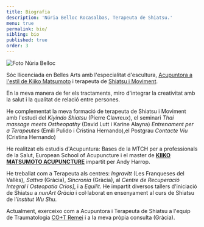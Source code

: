 ```yaml
---
title: Biografia
description: 'Núria Belloc Rocasalbas, Terapeuta de Shiatsu.'
menu: true
permalink: bio/
sibling: bio
published: true
order: 3
---
```



![Foto Núria Belloc]({{site.baseurl}}/image/WEBretratbaixaresol.jpg)

Sóc llicenciada en Belles Arts amb l'especialitat d'escultura, [Acupuntora a l'estil de Kiiko Matsumoto](http://www.kiikomatsumoto.com/) i terapeuta de [Shiatsu i Moviment](http://www.shiatsu-movimiento.com).

En la meva manera de fer els tractaments, miro d'integrar la creativitat amb la salut i la qualitat de relació entre persones.

He complementat la meva formació de terapeuta de Shiatsu i Moviment amb l'estudi del _Kiyindo Shiatsu_ (Pierre Clavreux), el seminari _Thai massage meets Ostheopathy_ (David Lutt i Karine Alayna) _Entrenament per a Terapeutes_ (Emili Pulido i Cristina Hernando),el Postgrau _Contacte Viu_ (Cristina Hernando)

He realitzat els estudis d'Acupuntura: Bases de la MTCH per a professionals de la Salut, European School of Acupuncture i el master de **[KIIKO MATSUMOTO ACUPUNCTURE](http://www.kiikomatsumoto.com/)** impartit per Andy Harrop.

He treballat com a Terapeuta als centres: _Ingravitt_ (Les Franqueses del Vallès), _Sattva_ (Gràcia), _Sincronia_ (Gràcia), al _Centre de Recuperació Integral i Osteopatia Crios]_, i a _Equilit_. He impartit diversos tallers d'iniciació de Shiatsu a _nunArt Gràcia_ i col·laborat en ensenyament al curs de Shiatsu de l’_Institut Wu Shu_.

Actualment, exerceixo com a Acupuntora i Terapeuta de Shiatsu a l'equip de Traumatologia [CO+T Remei](https://cotbarcelona.wordpress.com/) i a la meva pròpia consulta (Gràcia).


[Shiatsu i Moviment]: http://www.shiatsu-movimiento.com
[KIIKO MATSUMOTO ACUPUNCTURE]: http://www.kiikomatsumoto.com
[CO+T Remei]: https://cotbarcelona.wordpress.com

